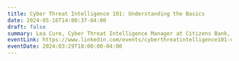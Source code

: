 ```yaml
---
title: Cyber Threat Intelligence 101: Understanding the Basics
date: 2024-05-16T14:00:37-04:00
draft: false
summary: Lea Cure, Cyber Threat Intelligence Manager at Citizens Bank, talks about the importance of threat intelligence for modern enterprises.
eventLink: https://www.linkedin.com/events/cyberthreatintelligence101-unde7176973818828066816/
eventDate: 2024:03:29T18:00:00-04:00
---
```

